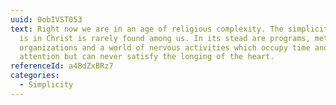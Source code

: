 ```yaml
---
uuid: 0obIVST053
text: Right now we are in an age of religious complexity. The simplicity which
  is in Christ is rarely found among us. In its stead are programs, methods,
  organizations and a world of nervous activities which occupy time and
  attention but can never satisfy the longing of the heart.
referenceId: a4BdZxBRz7
categories:
  - Simplicity
---
```

